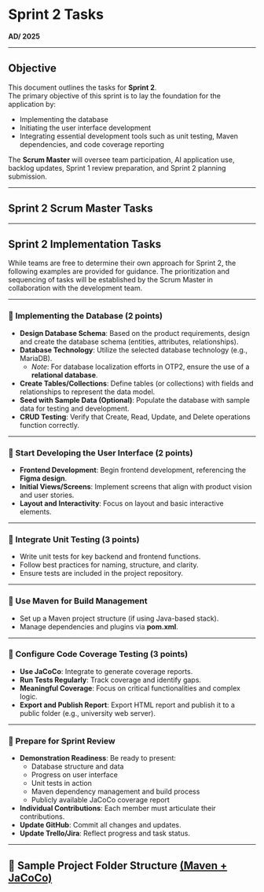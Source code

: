 # Sprint 2 Tasks  
**AD/ 2025**

---

## Objective
This document outlines the tasks for **Sprint 2**.  
The primary objective of this sprint is to lay the foundation for the application by:  
- Implementing the database  
- Initiating the user interface development  
- Integrating essential development tools such as unit testing, Maven dependencies, and code coverage reporting  

The **Scrum Master** will oversee team participation, AI application use, backlog updates, Sprint 1 review preparation, and Sprint 2 planning submission.

---

## Sprint 2 Scrum Master Tasks
---

## Sprint 2 Implementation Tasks
While teams are free to determine their own approach for Sprint 2, the following examples are provided for guidance. The prioritization and sequencing of tasks will be established by the Scrum Master in collaboration with the development team.  

---

### 🔹 Implementing the Database (2 points)
- **Design Database Schema**: Based on the product requirements, design and create the database schema (entities, attributes, relationships).  
- **Database Technology**: Utilize the selected database technology (e.g., MariaDB).  
  - *Note*: For database localization efforts in OTP2, ensure the use of a **relational database**.  
- **Create Tables/Collections**: Define tables (or collections) with fields and relationships to represent the data model.  
- **Seed with Sample Data (Optional)**: Populate the database with sample data for testing and development.  
- **CRUD Testing**: Verify that Create, Read, Update, and Delete operations function correctly.  

---

### 🔹 Start Developing the User Interface (2 points)
- **Frontend Development**: Begin frontend development, referencing the **Figma design**.  
- **Initial Views/Screens**: Implement screens that align with product vision and user stories.  
- **Layout and Interactivity**: Focus on layout and basic interactive elements.  

---

### 🔹 Integrate Unit Testing (3 points)
- Write unit tests for key backend and frontend functions.  
- Follow best practices for naming, structure, and clarity.  
- Ensure tests are included in the project repository.  

---

### 🔹 Use Maven for Build Management
- Set up a Maven project structure (if using Java-based stack).  
- Manage dependencies and plugins via **pom.xml**.  

---

### 🔹 Configure Code Coverage Testing (3 points)
- **Use JaCoCo**: Integrate to generate coverage reports.  
- **Run Tests Regularly**: Track coverage and identify gaps.  
- **Meaningful Coverage**: Focus on critical functionalities and complex logic.  
- **Export and Publish Report**: Export HTML report and publish it to a public folder (e.g., university web server).  

---

### 🔹 Prepare for Sprint Review
- **Demonstration Readiness**: Be ready to present:  
  - Database structure and data  
  - Progress on user interface  
  - Unit tests in action  
  - Maven dependency management and build process  
  - Publicly available JaCoCo coverage report  
- **Individual Contributions**: Each member must articulate their contributions.  
- **Update GitHub**: Commit all changes and updates.  
- **Update Trello/Jira**: Reflect progress and task status.  

---

## 📂 Sample Project Folder Structure [(Maven + JaCoCo)](https://github.com/ADirin/Sep1_Imp_2025/blob/main/Week4/introduction_to_maven.md)
